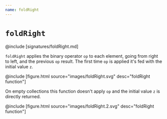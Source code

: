 ```yaml
---
name: foldRight
---
```


# `foldRight`

@include [signatures/foldRight.md]

`foldRight` applies the binary operator `op` to each element, going from right to left, and the previous `op` result. The first time `op` is applied it's fed with the initial value `z`.

@include [figure.html source="images/foldRight.svg" desc="foldRight function"]

On empty collections this function doesn't apply `op` and the initial value `z` is directly returned.

@include [figure.html source="images/foldRight.2.svg" desc="foldRight function"]

